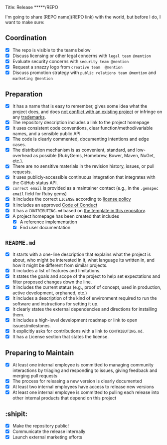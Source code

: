 Title: Release *****/REPO

I'm going to share [REPO name](REPO link) with the world, but before I do, I want to make sure:

## Coordination

- [x] The repo is visible to the teams below
- [x] Discuss licensing or other legal concerns with `legal team @mention`
- [x] Evaluate security concerns with `security team @mention`
- [x] Request a snazzy logo  from `creative team  @mention`
- [x] Discuss promotion strategy with `public relations team @mention` and `marketing @mention`

## Preparation

- [x] It has a name that is easy to remember, gives some idea what the project does, and does [not conflict with an existing project](http://ivantomic.com/projects/ospnc/) or infringe on any [trademarks](http://www.uspto.gov).
- [x] The repository description includes a link to the project homepage
- [x] It uses consistent code conventions, clear function/method/variable names, and a sensible public API.
- [x] The code is clearly commented, documenting intentions and edge cases.
- [x] The distribution mechanism is as convenient, standard, and low-overhead as possible (RubyGems, Homebrew, Bower, Maven, NuGet, etc.).
- [x] There are no sensitive materials in the revision history, issues, or pull requests.
- [x] It uses publicly-accessible continuous integration that integrates with the GitHub status API.
- [x] `correct email` is provided as a maintainer contact (e.g., in the `.gemspec` `email` field for Ruby gems)
- [x] It includes the correct `LICENSE` according to [license policy](docs/license-policy.md)
- [x] It includes an approved [Code of Conduct](templates/CODE-OF-CONDUCT.md)
- [x] It has a `CONTRIBUTING.md` based on [the template in this repository](templates/CONTRIBUTING.md).
- [x] A project homepage has been created that includes
  - [x] A reference implementation
  - [X] End user documentation

## `README.md`

- [x] It starts with a one-line description that explains what the project is about, who might be interested in it, what language its written in, and how it might be different from similar projects.
- [x] It includes a list of features and limitations.
- [x] It states the goals and scope of the project to help set expectations and filter proposed changes down the line.
- [x] It includes the current status (e.g., proof of concept, used in production, active development, orphaned, etc.)
- [x] It includes a description of the kind of environment required to run the software and instructions for setting it up.
- [x] It clearly states the external dependencies and directions for installing them.
- [x] It includes a high-level development roadmap or link to open issues/milestones.
- [x] It explicitly asks for contributions with a link to `CONTRIBUTING.md`.
- [x] It has a License section that states the license.

## Preparing to Maintain

- [x] At least one internal employee is committed to managing community interactions by triaging and responding to issues, giving feedback and merging pull requests
- [x] The process for releasing a new version is clearly documented
- [x] At least two internal employees have access to release new versions
- [x] At least one internal employee is committed to pulling each release into other internal products that depend on this project

## :shipit:

- [x] Make the repository public!
- [x] Communicate the release internally
- [x] Launch external marketing efforts
